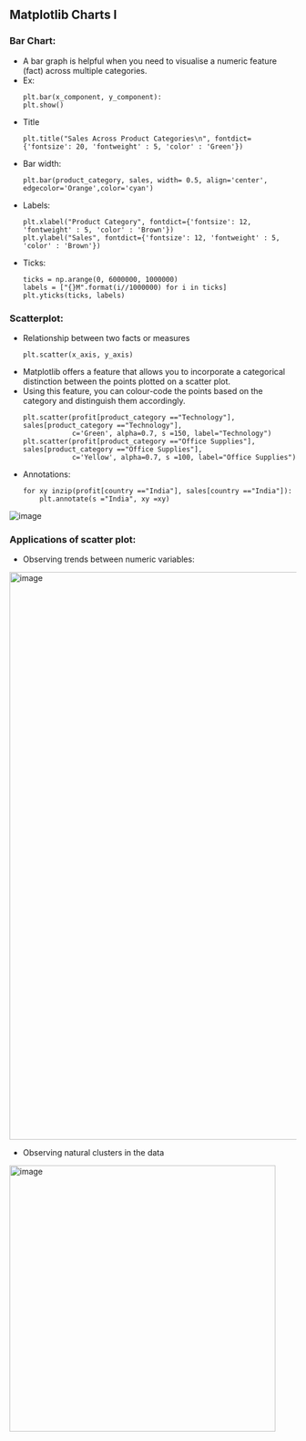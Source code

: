 ## Matplotlib Charts I

### Bar Chart:
- A bar graph is helpful when you need to visualise a numeric feature (fact) across multiple categories.
- Ex:
	```
	plt.bar(x_component, y_component): 
	plt.show()    
	```
- Title
	```
	plt.title("Sales Across Product Categories\n", fontdict={'fontsize': 20, 'fontweight' : 5, 'color' : 'Green'})
	```
- Bar width:		
	```
	plt.bar(product_category, sales, width= 0.5, align='center', edgecolor='Orange',color='cyan')
	```
- Labels:
	```
	plt.xlabel("Product Category", fontdict={'fontsize': 12, 'fontweight' : 5, 'color' : 'Brown'})
	plt.ylabel("Sales", fontdict={'fontsize': 12, 'fontweight' : 5, 'color' : 'Brown'})	
	```
- Ticks:
	```
	ticks = np.arange(0, 6000000, 1000000)
	labels = ["{}M".format(i//1000000) for i in ticks]
	plt.yticks(ticks, labels)
	```	
	
### Scatterplot:
- Relationship between two facts or measures
	```
	plt.scatter(x_axis, y_axis)
	```
- Matplotlib offers a feature that allows you to incorporate a categorical distinction between the points plotted on a scatter plot. 
- Using this feature, you can colour-code the points based on the category and distinguish them accordingly.
	```
	plt.scatter(profit[product_category =="Technology"], sales[product_category =="Technology"], 
    			c='Green', alpha=0.7, s =150, label="Technology")
	plt.scatter(profit[product_category =="Office Supplies"], sales[product_category =="Office Supplies"], 
    			c='Yellow', alpha=0.7, s =100, label="Office Supplies")
	```
- Annotations:
	```
	for xy inzip(profit[country =="India"], sales[country =="India"]):
		plt.annotate(s ="India", xy =xy)
	```
![image](https://user-images.githubusercontent.com/10133554/188863871-f7213a06-37f7-4071-9814-620c6975a1e1.png)

### Applications of scatter plot:
- Observing trends between numeric variables:
<img width="996" alt="image" src="https://user-images.githubusercontent.com/10133554/188863773-877cf01e-36f6-4381-8d92-8d886761ecb1.png">

- Observing natural clusters in the data
<img width="467" alt="image" src="https://user-images.githubusercontent.com/10133554/188863798-4ca25e88-1515-49c2-bd38-079e1528453c.png">
	
		
<p align="right">
   <a href="./1.3.1.3 Matplotlib Charts II.md“>Next Chapter</a>
</p>